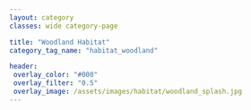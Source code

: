 ```yaml
---
layout: category
classes: wide category-page

title: "Woodland Habitat"
category_tag_name: "habitat_woodland"

header:
 overlay_color: "#000"
 overlay_filter: "0.5"
 overlay_image: /assets/images/habitat/woodland_splash.jpg
---
```


